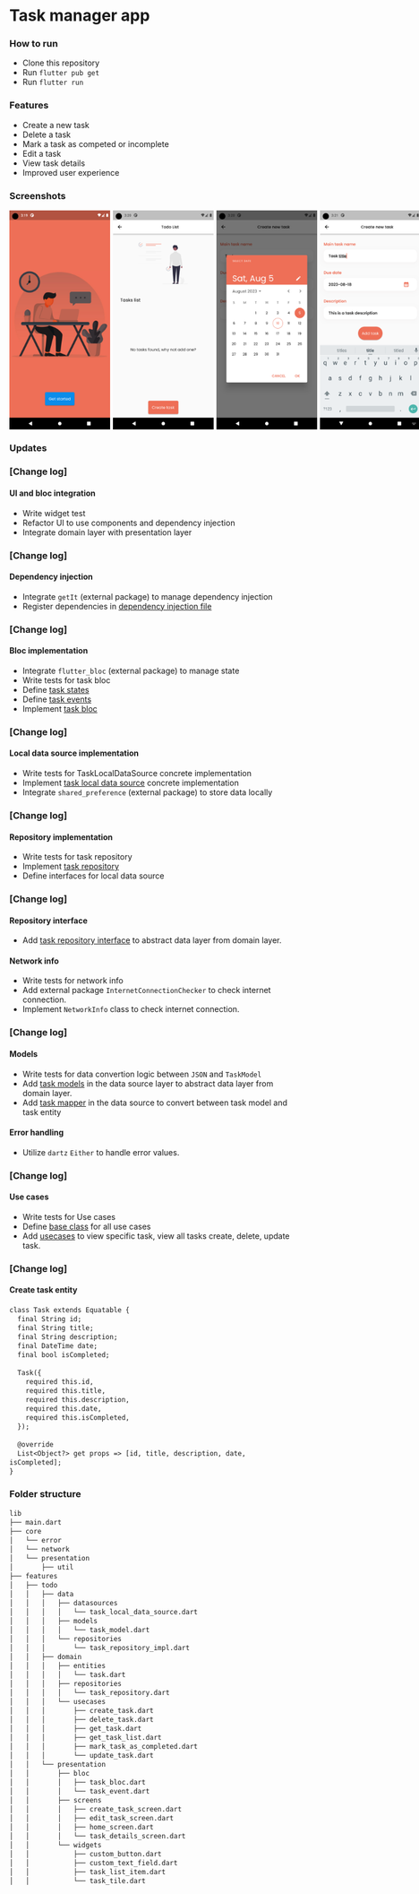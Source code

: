 # Task manager app

### How to run

- Clone this repository
- Run `flutter pub get`
- Run `flutter run`

### Features

- Create a new task
- Delete a task
- Mark a task as competed or incomplete
- Edit a task
- View task details
- Improved user experience

### Screenshots

<div style="display: flex; flex-direction:row; gap: 5px">
  <img width='180'    
    src="screenshots/1.png?raw=true"
  />
  <img width='180'
    src="screenshots/2.png?raw=true"
  />
  <img width='180'
    src="screenshots/3.png?raw=true"
  />
  <img width='180'
      src="screenshots/4.png?raw=true"
    />
  <img width='180'
      src="screenshots/5.png?raw=true"
    />
  <img width='180'
  src="screenshots/6.png?raw=true"
  />
  <img width='180'
      src="screenshots/7.png?raw=true"
    />
  <img width='180'
      src="screenshots/8.png?raw=true"
    />
  <img width='180'
      src="screenshots/9.png?raw=true"
    />
  <img width='180'
      src="screenshots/10.png?raw=true"
    />
  <img width='180'
      src="screenshots/11.png?raw=true"
    />
  <img width='180'
      src="screenshots/12.png?raw=true"
    />
</div>

### Updates

### [Change log]

#### UI and bloc integration

- Write widget test
- Refactor UI to use components and dependency injection
- Integrate domain layer with presentation layer

### [Change log]

#### Dependency injection

- Integrate `getIt` (external package) to manage dependency injection
- Register dependencies in [dependency injection file](lib/injection_container.dart)

### [Change log]

#### Bloc implementation

- Integrate `flutter_bloc` (external package) to manage state
- Write tests for task bloc
- Define [task states](lib/features/todo/presentation/bloc/task_state.dart)
- Define [task events](lib/features/todo/presentation/bloc/task_event.dart)
- Implement [task bloc](lib/features/todo/presentation/bloc/task_bloc.dart)

### [Change log]

#### Local data source implementation

- Write tests for TaskLocalDataSource concrete implementation
- Implement [task local data source](lib/features/todo/data/datasources/task_local_data_source.dart) concrete implementation
- Integrate `shared_preference` (external package) to store data locally

### [Change log]

#### Repository implementation

- Write tests for task repository
- Implement [task repository](lib/features/todo/data/repositories/task_repository_impl.dart)
- Define interfaces for local data source

### [Change log]

#### Repository interface

- Add [task repository interface](lib/features/todo/domain/repositories/task_repository.dart) to abstract data layer from domain layer.

#### Network info

- Write tests for network info
- Add external package `InternetConnectionChecker` to check internet connection.
- Implement `NetworkInfo` class to check internet connection.

### [Change log]

#### Models

- Write tests for data convertion logic between `JSON` and `TaskModel`
- Add [task models](lib/features/todo/data/models/task_model.dart) in the data source layer to abstract data layer from domain layer.
- Add [task mapper](lib/features/todo/data/models/task_mapper.dart) in the data source to convert between task model and task entity

#### Error handling

- Utilize `dartz` `Either` to handle error values.

### [Change log]

#### Use cases

- Write tests for Use cases
- Define [base class](lib/core/usecases/usecase.dart) for all use cases
- Add [usecases](lib/features/todo/domain/usecases/) to view specific task, view all tasks create, delete, update task.

### [Change log]

#### Create task entity

```
class Task extends Equatable {
  final String id;
  final String title;
  final String description;
  final DateTime date;
  final bool isCompleted;

  Task({
    required this.id,
    required this.title,
    required this.description,
    required this.date,
    required this.isCompleted,
  });

  @override
  List<Object?> get props => [id, title, description, date, isCompleted];
}
```

### Folder structure

```
lib
├── main.dart
├── core
│   └── error
│   └── network
│   └── presentation
│       ├── util
├── features
│   ├── todo
│   │   ├── data
│   │   │   ├── datasources
│   │   │   │   └── task_local_data_source.dart
│   │   │   ├── models
│   │   │   │   └── task_model.dart
│   │   │   └── repositories
│   │   │       └── task_repository_impl.dart
│   │   ├── domain
│   │   │   ├── entities
│   │   │   │   └── task.dart
│   │   │   ├── repositories
│   │   │   │   └── task_repository.dart
│   │   │   └── usecases
│   │   │       ├── create_task.dart
│   │   │       ├── delete_task.dart
│   │   │       ├── get_task.dart
│   │   │       ├── get_task_list.dart
│   │   │       ├── mark_task_as_completed.dart
│   │   │       └── update_task.dart
│   │   └── presentation
│   │       ├── bloc
│   │       │   ├── task_bloc.dart
│   │       │   └── task_event.dart
│   │       ├── screens
│   │       │   ├── create_task_screen.dart
│   │       │   ├── edit_task_screen.dart
│   │       │   ├── home_screen.dart
│   │       │   └── task_details_screen.dart
│   │       └── widgets
│   │           ├── custom_button.dart
│   │           ├── custom_text_field.dart
│   │           ├── task_list_item.dart
│   │           └── task_tile.dart
```

